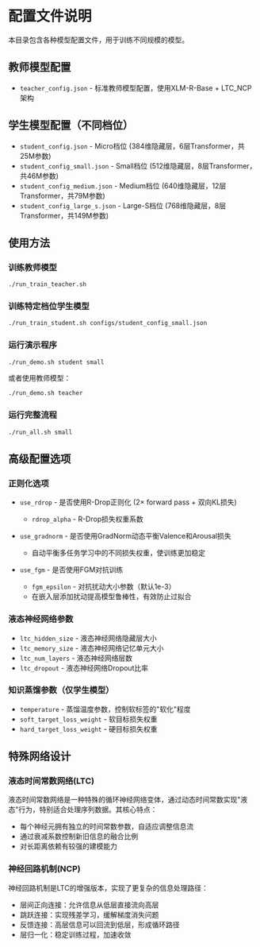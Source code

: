 # 配置文件说明

本目录包含各种模型配置文件，用于训练不同规模的模型。

## 教师模型配置

- `teacher_config.json` - 标准教师模型配置，使用XLM-R-Base + LTC_NCP架构

## 学生模型配置（不同档位）

- `student_config.json` - Micro档位 (384维隐藏层，6层Transformer，共25M参数)
- `student_config_small.json` - Small档位 (512维隐藏层，8层Transformer，共46M参数)
- `student_config_medium.json` - Medium档位 (640维隐藏层，12层Transformer，共79M参数)
- `student_config_large_s.json` - Large-S档位 (768维隐藏层，8层Transformer，共149M参数)

## 使用方法

### 训练教师模型

```bash
./run_train_teacher.sh
```

### 训练特定档位学生模型

```bash
./run_train_student.sh configs/student_config_small.json
```

### 运行演示程序

```bash
./run_demo.sh student small
```

或者使用教师模型：

```bash
./run_demo.sh teacher
```

### 运行完整流程

```bash
./run_all.sh small
```

## 高级配置选项

### 正则化选项

- `use_rdrop` - 是否使用R-Drop正则化 (2× forward pass + 双向KL损失)
  - `rdrop_alpha` - R-Drop损失权重系数
  
- `use_gradnorm` - 是否使用GradNorm动态平衡Valence和Arousal损失
  - 自动平衡多任务学习中的不同损失权重，使训练更加稳定
  
- `use_fgm` - 是否使用FGM对抗训练 
  - `fgm_epsilon` - 对抗扰动大小参数（默认1e-3）
  - 在嵌入层添加扰动提高模型鲁棒性，有效防止过拟合

### 液态神经网络参数

- `ltc_hidden_size` - 液态神经网络隐藏层大小
- `ltc_memory_size` - 液态神经网络记忆单元大小
- `ltc_num_layers` - 液态神经网络层数
- `ltc_dropout` - 液态神经网络Dropout比率

### 知识蒸馏参数（仅学生模型）

- `temperature` - 蒸馏温度参数，控制软标签的"软化"程度
- `soft_target_loss_weight` - 软目标损失权重
- `hard_target_loss_weight` - 硬目标损失权重

## 特殊网络设计

### 液态时间常数网络(LTC)

液态时间常数网络是一种特殊的循环神经网络变体，通过动态时间常数实现"液态"行为，特别适合处理序列数据。其核心特点：

- 每个神经元拥有独立的时间常数参数，自适应调整信息流
- 通过衰减系数控制新旧信息的融合比例
- 对长距离依赖有较强的建模能力

### 神经回路机制(NCP)

神经回路机制是LTC的增强版本，实现了更复杂的信息处理路径：

- 层间正向连接：允许信息从低层直接流向高层
- 跳跃连接：实现残差学习，缓解梯度消失问题
- 反馈连接：高层信息可以回流到低层，形成循环路径
- 层归一化：稳定训练过程，加速收敛 